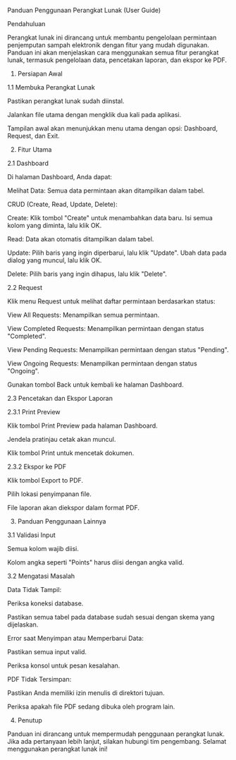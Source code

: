 Panduan Penggunaan Perangkat Lunak (User Guide)

Pendahuluan

Perangkat lunak ini dirancang untuk membantu pengelolaan permintaan penjemputan sampah elektronik dengan fitur yang mudah digunakan. Panduan ini akan menjelaskan cara menggunakan semua fitur perangkat lunak, termasuk pengelolaan data, pencetakan laporan, dan ekspor ke PDF.

1. Persiapan Awal

1.1 Membuka Perangkat Lunak

Pastikan perangkat lunak sudah diinstal.

Jalankan file utama dengan mengklik dua kali pada aplikasi.

Tampilan awal akan menunjukkan menu utama dengan opsi: Dashboard, Request, dan Exit.

2. Fitur Utama

2.1 Dashboard

Di halaman Dashboard, Anda dapat:

Melihat Data: Semua data permintaan akan ditampilkan dalam tabel.

CRUD (Create, Read, Update, Delete):

Create: Klik tombol "Create" untuk menambahkan data baru. Isi semua kolom yang diminta, lalu klik OK.

Read: Data akan otomatis ditampilkan dalam tabel.

Update: Pilih baris yang ingin diperbarui, lalu klik "Update". Ubah data pada dialog yang muncul, lalu klik OK.

Delete: Pilih baris yang ingin dihapus, lalu klik "Delete".

2.2 Request

Klik menu Request untuk melihat daftar permintaan berdasarkan status:

View All Requests: Menampilkan semua permintaan.

View Completed Requests: Menampilkan permintaan dengan status "Completed".

View Pending Requests: Menampilkan permintaan dengan status "Pending".

View Ongoing Requests: Menampilkan permintaan dengan status "Ongoing".

Gunakan tombol Back untuk kembali ke halaman Dashboard.

2.3 Pencetakan dan Ekspor Laporan

2.3.1 Print Preview

Klik tombol Print Preview pada halaman Dashboard.

Jendela pratinjau cetak akan muncul.

Klik tombol Print untuk mencetak dokumen.

2.3.2 Ekspor ke PDF

Klik tombol Export to PDF.

Pilih lokasi penyimpanan file.

File laporan akan diekspor dalam format PDF.

3. Panduan Penggunaan Lainnya

3.1 Validasi Input

Semua kolom wajib diisi.

Kolom angka seperti "Points" harus diisi dengan angka valid.

3.2 Mengatasi Masalah

Data Tidak Tampil:

Periksa koneksi database.

Pastikan semua tabel pada database sudah sesuai dengan skema yang dijelaskan.

Error saat Menyimpan atau Memperbarui Data:

Pastikan semua input valid.

Periksa konsol untuk pesan kesalahan.

PDF Tidak Tersimpan:

Pastikan Anda memiliki izin menulis di direktori tujuan.

Periksa apakah file PDF sedang dibuka oleh program lain.

4. Penutup

Panduan ini dirancang untuk mempermudah penggunaan perangkat lunak. Jika ada pertanyaan lebih lanjut, silakan hubungi tim pengembang. Selamat menggunakan perangkat lunak ini!